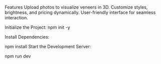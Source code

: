 Features
Upload photos to visualize veneers in 3D.
Customize styles, brightness, and pricing dynamically.
User-friendly interface for seamless interaction.

Initialize the Project:
npm init -y

Install Dependencies:

npm install
Start the Development Server:

npm run dev